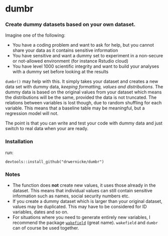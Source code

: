 # dumbr
### Create dummy datasets based on your own dataset.

Imagine one of the following:

* You have a coding problem and want to ask for help, but you cannot share your data as it contains sensitive information
* You have sensitive and want a dummy set to experiment in a non-secure or not-allowed environment (for instance Rstudio cloud)
* You have level 1000 scientific integrity and want to build your analyses with a dummy set before looking at the results

`dumbr()` may help with this. It simply takes your dataset and creates a new data set with dummy data, *keeping formatting, values and distributions*. The dummy data is based on the original values from your dataset which means the distributions will be the same, provided the data is not truncated. The relations between variables is lost though, due to random shuffling for each variable. This means that a baseline table may be meaningful, but a regression model will not.

The point is that you can write and test your code with dummy data and just switch to real data when your are ready.

### Installation
run:
```
devtools::install_github("drwernicke/dumbr")
```

### Notes
* The function does **not** create new values, it uses those already in the dataset. This means that individual values can still contain sensitive information such as names, social security numbers etc.
* If you create a dummy dataset which is larger than your original dataset, values may be duplicated. This may have to be considered for ID variables, dates and so on.
* For situations where you need to generate entirely new variables, I recommend the package [`wakefield`](https://cran.r-project.org/web/packages/wakefield/index.html) (great name). `wakefield` and `dumbr` can of course be used together. 
